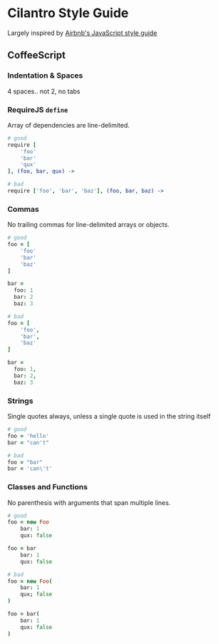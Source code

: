 # Cilantro Style Guide

Largely inspired by [Airbnb's JavaScript style guide](https://github.com/airbnb/javascript#readme)

## CoffeeScript

### Indentation & Spaces

4 spaces.. not 2, no tabs

### RequireJS `define`

Array of dependencies are line-delimited.

```coffeescript
# good
require [
    'foo'
    'bar'
    'qux'
], (foo, bar, qux) ->

# bad
require ['foo', 'bar', 'baz'], (foo, bar, baz) ->
```

### Commas

No trailing commas for line-delimited arrays or objects.

```coffeescript
# good
foo = [
    'foo'
    'bar'
    'baz'
]

bar =
  foo: 1
  bar: 2
  baz: 3

# bad
foo = [
    'foo',
    'bar',
    'baz'
]

bar =
  foo: 1,
  bar: 2,
  baz: 3
```

### Strings

Single quotes always, unless a single quote is used in the string itself

```coffeescript
# good
foo = 'hello'
bar = "can't"

# bad
foo = "bar"
bar = 'can\'t'
```

### Classes and Functions

No parenthesis with arguments that span multiple lines.

```coffeescript
# good
foo = new Foo
    bar: 1
    qux: false

foo = bar
    bar: 1
    qux: false

# bad
foo = new Foo(
    bar: 1
    qux; false
)

foo = bar(
    bar: 1
    qux: false
)
```
